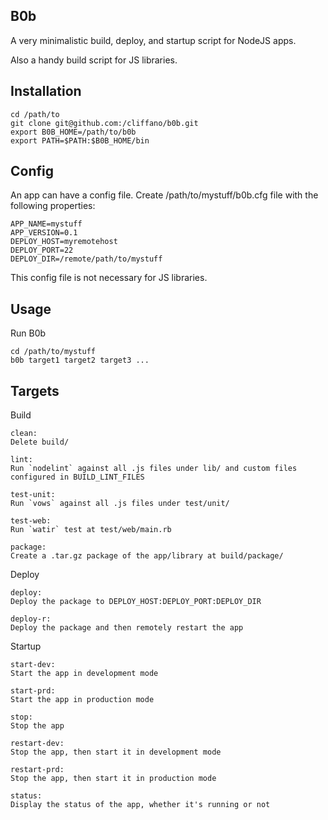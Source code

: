 B0b
---

A very minimalistic build, deploy, and startup script for NodeJS apps.

Also a handy build script for JS libraries.

Installation
------------

    cd /path/to
    git clone git@github.com:/cliffano/b0b.git
    export B0B_HOME=/path/to/b0b
    export PATH=$PATH:$B0B_HOME/bin

Config
------

An app can have a config file.
Create /path/to/mystuff/b0b.cfg file with the following properties:

    APP_NAME=mystuff
    APP_VERSION=0.1
    DEPLOY_HOST=myremotehost
    DEPLOY_PORT=22
    DEPLOY_DIR=/remote/path/to/mystuff

This config file is not necessary for JS libraries.

Usage
-----
    
Run B0b

    cd /path/to/mystuff
    b0b target1 target2 target3 ...
    
Targets
-------

Build

    clean:
    Delete build/
    
    lint:
    Run `nodelint` against all .js files under lib/ and custom files configured in BUILD_LINT_FILES
    
    test-unit:
    Run `vows` against all .js files under test/unit/ 
    
    test-web:
    Run `watir` test at test/web/main.rb
    
    package:
    Create a .tar.gz package of the app/library at build/package/

Deploy

    deploy:
    Deploy the package to DEPLOY_HOST:DEPLOY_PORT:DEPLOY_DIR
    
    deploy-r:
    Deploy the package and then remotely restart the app

Startup

    start-dev:
    Start the app in development mode
    
    start-prd:
    Start the app in production mode
    
    stop:
    Stop the app
    
    restart-dev:
    Stop the app, then start it in development mode
    
    restart-prd:
    Stop the app, then start it in production mode
    
    status:
    Display the status of the app, whether it's running or not
